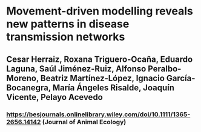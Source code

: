# Movement-driven modelling reveals new patterns in disease transmission networks
## Cesar Herraiz, Roxana Triguero-Ocaña, Eduardo Laguna, Saúl Jiménez-Ruiz, Alfonso Peralbo-Moreno, Beatriz Martínez-López, Ignacio García-Bocanegra, María Ángeles Risalde, Joaquín Vicente, Pelayo Acevedo
### https://besjournals.onlinelibrary.wiley.com/doi/10.1111/1365-2656.14142 (Journal of Animal Ecology)
